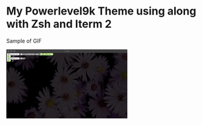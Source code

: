 # My Powerlevel9k Theme using along with Zsh and Iterm 2

Sample of GIF

![](https://github.com/hatoriz/mypowerlevel9k/raw/master/Feb-19-2562%2011-38-10.gif)
